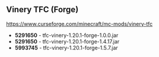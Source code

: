 ## Vinery TFC (Forge)
https://www.curseforge.com/minecraft/mc-mods/vinery-tfc

- **5291650** - tfc-vinery-1.20.1-forge-1.0.0.jar
- **5291650** - tfc-vinery-1.20.1-forge-1.4.17.jar
- **5993745** - tfc-vinery-1.20.1-forge-1.5.7.jar
